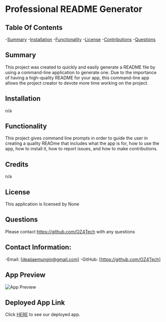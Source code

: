 # Professional README Generator

  ## Table Of Contents
-[Summary](#summary)
-[Installation](#installation)
-[Functionality](#functionality)
-[License](#license)
-[Contributions](#contributions)
-[Questions](#questions)

## Summary
This project was created to quickly and easily generate a README file by using a command-line application to generate one. Due to the importance of having a high-quality README for your app, this command-line app allows the project creator to devote more time working on the project.


## Installation
n/a

## Functionality
This project gives command line prompts in order to guide the user in creating a quality READme that includes what the app is for, how to use the app, how to install it, how to report issues, and how to make contributions.

## Credits
n/a

## License
This application is licensed by None

## Questions
Please contact https://github.com/OZ4Tech with any questions

## Contact Information:
-Email: [deaijaemungin@gmail.com]
-GitHub: [https://github.com/OZ4Tech]

## App Preview

![App Preview]()

## Deployed App Link

Click [HERE]() to see our deployed app.
